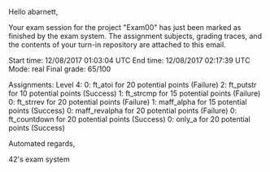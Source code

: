 Hello abarnett,

Your exam session for the project "Exam00" has just been marked as finished by the exam system.
The assignment subjects, grading traces, and the contents of your turn-in repository are attached to this email.


Start time: 12/08/2017 01:03:04 UTC
End time: 12/08/2017 02:17:39 UTC
Mode: real
Final grade: 65/100

Assignments:
  Level 4:
    0: ft_atoi for 20 potential points (Failure)
    2: ft_putstr for 10 potential points (Success)
    1: ft_strcmp for 15 potential points (Failure)
    0: ft_strrev for 20 potential points (Failure)
    1: maff_alpha for 15 potential points (Success)
    0: maff_revalpha for 20 potential points (Failure)
    0: ft_countdown for 20 potential points (Success)
    0: only_a for 20 potential points (Success)



Automated regards,

42's exam system
